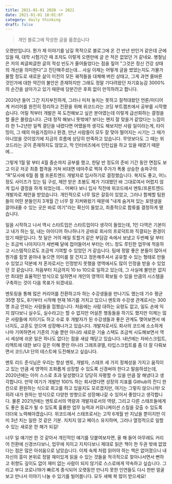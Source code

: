 ```yaml
---
title: 2021-01-01 2020 -> 2021
date: 2021-01-01 18:01:87
category: daily thinking
draft: false
---
```


> 개인 블로그에 작성한 글을 옮겼습니다

오랜만입니다. 뭔가 제 이야기를 남길 목적으로 블로그에 온 건 반년 만인거 같은데 군에 있을 때, 대학 시험기간 때 조차도 이렇게 오랜만에 글 쓴 적은 없었던 거 같네요. 병철님은 저의 찌글찌글한 글의 작성 빈도가 줄어들었다는 점을 짚어 "그것은 정신 건강 상태의 개선을 의미한다"고 진단해주셨는데... 사실 이제는 어떻게 글을 썼었는지도 가물가물할 정도로 새로운 삶이 이전의 모든 궤적들을 대체해 버린 상태고, 그게 과연 올바른 것인가에 대한 약간의 불안은 존재하지만 그래도 정말 기다려왔던 자기효능감 3000%의 순간을 살아가고 있기 때문에 당분간은 후회 없이 만끽하려고 합니다.

2020년 들어 그간 지지부진하게, 그러나 미처 놓지는 못하고 질척대왔던 언론/미디어 계 커리어를 완전히 정리하고 전환을 위해 위코드라는 코딩 부트캠프에서 공부를 시작했습니다. 어릴 적부터 개발은 꼭 도전해보고 싶은 분야였는데 이렇게 급선회하는 결정을 할 줄은 몰랐습니다. 근데 정작 해보니 뜻밖에? 보다는 왠지 잘 맞을거 같았다는 느낌이라 한 1~2년만 일찍 결단을 내렸다면 어땠을까 생각도 해보지만 사람 일이라는게, 타이밍이, 그 때의 마음가짐이나 환경, 만난 사람들이 모두 잘 맞아 떨어지는 시기는 그 때가 아니었을 것이었기에 지금의 흐름에 상당히 만족하고 있습니다. 무엇보다도 그 때는 위코드라는 곳이 존재하지도 않았고, 막 인터비즈에서 인턴십을 하고 있을 때였기 때문에...

그렇게 1월 말 부터 4월 중순까지 공부를 했고, 한달 반 정도의 준비 기간 동안 면접도 보고 이곳 저곳 최종 합격을 거쳐 비대면 테마주로 찍혀 주가가 폭풍 상승한 송파구의 "R"모사에 6월 쯤 웹 프론트엔드 개발자로 입사하기로 결정했습니다. 복지도 좋고, 어느 정도 사이즈가 있는 팀 구성, 제안 받은 초봉도 제가 기대했던 바 그대로여서 어렵지 않게 입사 결정을 하게 되었는데... 어쩌다 보니 입사 직전에 위코드에서 멘토/프론트엔드 개발자로 제안을 받았습니다. 개인적으로 너무 많은 갈등이 있었고, 그러나 함께할 팀원들이 어떤 분들인지 3개월 간 너무 잘 지켜봐왔기 때문에 "내게 숨겨져 있는 포텐셜을 끌어내줄 수 있는 곳은 바로 여기"라는 확신이 들었고, 최종적으로 합류를 결정하게 됐습니다.

일을 시작하고 나서 역시 스타트업은 스타트업이다 생각이 들었는데, 1인 다역은 기본이고 내가 하는 일, 내는 아이디어 하나하나가 곧바로 회사의 프로덕트와 직결되는 환경이었기 때문입니다. 첫 달은 거의 매일 토할거 같은 부담감 속에서 보냈고 두번째 달 부터는 조금씩 나아지다가 세번째 달에 접어들어서 부터는 어느 정도 루틴한 업무에 적응하고 시스템적으로도 조금씩 기여할 수 있었던 거 같습니다. 팀에 정말 좋은 분들이 많아서 뭔가를 힘껏 쏟아내 놓으면 의미를 잘 건지고 정돈해주셔서 공유할 수 있는 형태로 만들 수 있었고 덕분에 저 혼자로서는 인정받지 못했을 영역에서도 많이 인정을 받을 수 있었던 것 같습니다. 처음부터 지금까지 10 to 10으로 일하고 있는데, 그 사실에 불만은 없지만 최대한 효율적인 방식으로 일하면서 개인의 영역이 확보될 수 있을 만큼의 시스템을 구축하는 것이 다음 목표가 되겠네요.

멘토링을 통해 많은 커리어를 전환하고자 하는 수강생들을 만나기도 했는데 기수 평균 35명 정도, 8기부터 시작해 현재 16기를 거치고 있으니 멘토와 수강생 관계로서는 300명 조금 안되는 사람들을 접했습니다. 처음에는 사람 대하는 요령도 없고, 일도 손에 익지 않다보니 실수도, 실수라고는 할 수 없지만 어설픈 행동들을 하기도 했지만 이제는 많은 사람들에 치이기도 하고 수료 후 개발자가 된 수강생들과 좋은 관계도 맺어보면서 에너지도, 교훈도 얻으며 성장해나가고 있습니다. 개발자로서도 회사의 코드에 소소하게 나마 기여하면서 기존의 기술 뿐만 아니라 새로운 기술 스택도 조금씩 시도해보면서 역시 세상에 쉬운 일은 하나도 없다는 점을 새삼 깨닫고 있습니다. 내년에는 자바스크립트, 리액트에 대한 보다 깊은 이해 뿐만 아니라 그래프큐엘, 타입스크립트를 좀 더 잘 다뤄보면서 코드/UI 단의 테스트에 도전해보고 싶습니다.

멘토 리드 준식님은 우리는 항상 멘토, 개발자, 스태프 세 가지 정체성을 가지고 움직이고 있는 만큼 세 영역이 조화롭게 성장할 수 있도록 신경써야 한다고 말씀하셨는데, 2020년에는 이미 스스로 초과 달성했다고 당당히 자평할 수 있을 만큼 잘 해냈다고 생각합니다. 만약 여기가 개발만 100% 하는 회사였다면 성장의 지표를 Github의 잔디 한칸으로 환원하는 식으로 회고를 하고 있을지도 모르겠지만, 여기는 그렇지 않으니까! 오히려 내가 원하는 방식으로 다양한 방향으로 성장해나갈 수 있어서 좋았다고 생각합니다. 물론 2021년에는 멘토로서의 역량과 개발자로서의 역량, 그리고 다른 스태프들에게도 좋은 동료가 될 수 있도록 훌륭한 업무 능력과 커뮤니케이션 스킬을 갖출 수 있도록 더더욱 노력해야겠습니다. 위코드에서 스태프로서는 고작 6개월 반 지났을 뿐이지만 이미 3년 치는 일한 것 같은 기분. 지치지 않고 페이스 유지하며, 그러나 열정적으로 일할 수 있는 새로운 한 해가 되길!

너무 일 얘기만 한 것 같아서 개인적인 얘기를 덧붙여보자면, 올 해 들어 아무래도 커리어 전환에 신경쓰다보니, 업무에 치이고 지치다보니 제대로 읽은 책이 한 두권 밖에 없었다는 점은 많은 아쉬움으로 남았습니다. 이제 숙제 처럼 읽어야 하는 책은 없어졌으니 내 자신의 흥미 본위로 정말 재미있게 읽을 수 있는 것들을 적극적으로 찾아나서면서 뻔하고 취향도 깊이도 없이 재미 없는 사람이 되지 않기로 스스로에게 약속하고 싶습니다. 그리고 부디 코로나19가 빠르게 종식되어 오랫동안 만나지 못한 인연들도 다시 한번 얼굴 보고 만나서 이야기 나눌 수 있기를 빌어봅니다. 모두 새해 복 많이 받으세요!